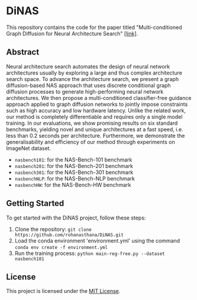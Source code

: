 # DiNAS

This repository contains the code for the paper titled "Multi-conditioned Graph Diffusion for Neural Architecture Search" [\[link\]](https://openreview.net/forum?id=5VotySkajV).


## Abstract
 Neural architecture search automates the design of neural network architectures usually by exploring a large and thus complex architecture search space. To advance the architecture search, we present a graph diffusion-based NAS approach that uses discrete conditional graph diffusion processes to generate high-performing neural network architectures. We then propose a multi-conditioned classifier-free guidance approach applied to graph diffusion networks to jointly impose constraints such as high accuracy and low hardware latency. Unlike the related work, our method is completely differentiable and requires only a single model training. In our evaluations, we show promising results on six standard benchmarks, yielding novel and unique architectures at a fast speed, i.e. less than 0.2 seconds per architecture. Furthermore, we demonstrate the generalisability and efficiency of our method through experiments on ImageNet dataset.


- `nasbench101`: for the NAS-Bench-101 benchmark
- `nasbench201`: for the NAS-Bench-201 benchmark
- `nasbench301`: for the NAS-Bench-301 benchmark
- `nasbenchNLP`: for the NAS-Bench-NLP benchmark
- `nasbenchHW`: for the NAS-Bench-HW benchmark

## Getting Started

To get started with the DiNAS project, follow these steps:

1. Clone the repository: `git clone https://github.com/rohanasthana/DiNAS.git`
2. Load the conda environment 'environment.yml' using the command `conda env create -f environment.yml`
3. Run the training process: `python main-reg-free.py --dataset nasbench101`


## License

This project is licensed under the [MIT License](LICENSE).
